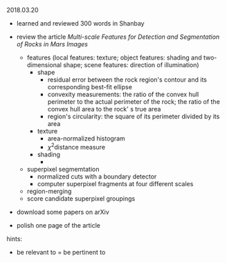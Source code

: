 2018.03.20

- learned and reviewed 300 words in Shanbay
- review the article *Multi-scale Features for Detection and Segmentation of Rocks in Mars Images*

  - features (local features: texture; object features: shading and two-dimensional shape; scene features: direction of illumination)
    - shape
      - residual error between the rock region's contour and its corresponding best-fit ellipse
      - convexity measurements: the ratio of the convex hull perimeter to the actual perimeter of the rock; the ratio of the convex hull area to the rock' s true area
      - region's circularity: the square of its perimeter divided by its area
    - texture
      - area-normalized histogram
      - $\chi^2$distance measure
    - shading
      - ​
  - superpixel segmemtation
    - normalized cuts with a boundary detector
    - computer superpixel fragments at four different scales
  - region-merging
  - score candidate superpixel groupings
- download some papers on arXiv
- polish one page of the article





hints:

- be relevant to = be pertinent to
